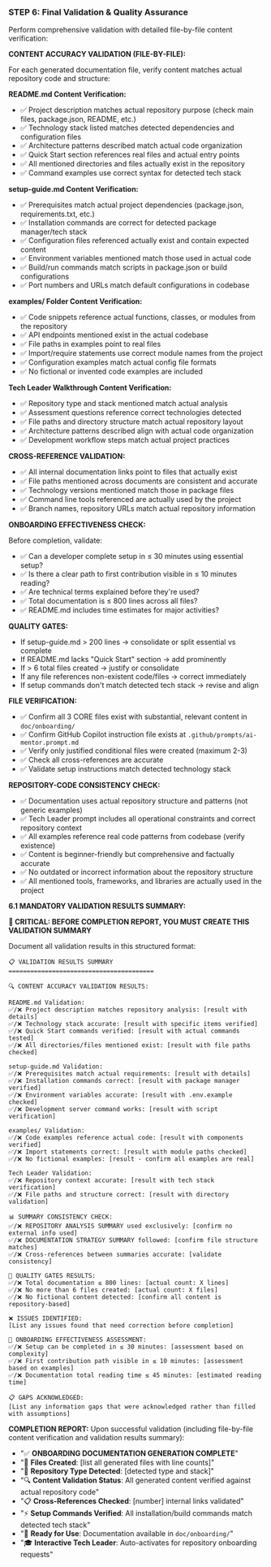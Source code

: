 ### STEP 6: Final Validation & Quality Assurance

Perform comprehensive validation with detailed file-by-file content verification:

**CONTENT ACCURACY VALIDATION (FILE-BY-FILE):**

For each generated documentation file, verify content matches actual repository code and structure:

**README.md Content Verification:**

- ✅ Project description matches actual repository purpose (check main files, package.json, README, etc.)
- ✅ Technology stack listed matches detected dependencies and configuration files
- ✅ Architecture patterns described match actual code organization
- ✅ Quick Start section references real files and actual entry points
- ✅ All mentioned directories and files actually exist in the repository
- ✅ Command examples use correct syntax for detected tech stack

**setup-guide.md Content Verification:**

- ✅ Prerequisites match actual project dependencies (package.json, requirements.txt, etc.)
- ✅ Installation commands are correct for detected package manager/tech stack
- ✅ Configuration files referenced actually exist and contain expected content
- ✅ Environment variables mentioned match those used in actual code
- ✅ Build/run commands match scripts in package.json or build configurations
- ✅ Port numbers and URLs match default configurations in codebase

**examples/ Folder Content Verification:**

- ✅ Code snippets reference actual functions, classes, or modules from the repository
- ✅ API endpoints mentioned exist in the actual codebase
- ✅ File paths in examples point to real files
- ✅ Import/require statements use correct module names from the project
- ✅ Configuration examples match actual config file formats
- ✅ No fictional or invented code examples are included

**Tech Leader Walkthrough Content Verification:**

- ✅ Repository type and stack mentioned match actual analysis
- ✅ Assessment questions reference correct technologies detected
- ✅ File paths and directory structure match actual repository layout
- ✅ Architecture patterns described align with actual code organization
- ✅ Development workflow steps match actual project practices

**CROSS-REFERENCE VALIDATION:**

- ✅ All internal documentation links point to files that actually exist
- ✅ File paths mentioned across documents are consistent and accurate
- ✅ Technology versions mentioned match those in package files
- ✅ Command line tools referenced are actually used by the project
- ✅ Branch names, repository URLs match actual repository information

**ONBOARDING EFFECTIVENESS CHECK:**

Before completion, validate:

- ✅ Can a developer complete setup in ≤ 30 minutes using essential setup?
- ✅ Is there a clear path to first contribution visible in ≤ 10 minutes reading?
- ✅ Are technical terms explained before they're used?
- ✅ Total documentation is ≤ 800 lines across all files?
- ✅ README.md includes time estimates for major activities?

**QUALITY GATES:**

- If setup-guide.md > 200 lines → consolidate or split essential vs complete
- If README.md lacks "Quick Start" section → add prominently
- If > 6 total files created → justify or consolidate
- If any file references non-existent code/files → correct immediately
- If setup commands don't match detected tech stack → revise and align

**FILE VERIFICATION:**

- ✅ Confirm all 3 CORE files exist with substantial, relevant content in `doc/onboarding/`
- ✅ Confirm GitHub Copilot instruction file exists at `.github/prompts/ai-mentor.prompt.md`
- ✅ Verify only justified conditional files were created (maximum 2-3)
- ✅ Check all cross-references are accurate
- ✅ Validate setup instructions match detected technology stack

**REPOSITORY-CODE CONSISTENCY CHECK:**

- ✅ Documentation uses actual repository structure and patterns (not generic examples)
- ✅ Tech Leader prompt includes all operational constraints and correct repository context
- ✅ All examples reference real code patterns from codebase (verify existence)
- ✅ Content is beginner-friendly but comprehensive and factually accurate
- ✅ No outdated or incorrect information about the repository structure
- ✅ All mentioned tools, frameworks, and libraries are actually used in the project

**6.1 MANDATORY VALIDATION RESULTS SUMMARY:**

**🚨 CRITICAL: BEFORE COMPLETION REPORT, YOU MUST CREATE THIS VALIDATION SUMMARY**

Document all validation results in this structured format:

```
📋 VALIDATION RESULTS SUMMARY
========================================

🔍 CONTENT ACCURACY VALIDATION RESULTS:

README.md Validation:
✅/❌ Project description matches repository analysis: [result with details]
✅/❌ Technology stack accurate: [result with specific items verified]
✅/❌ Quick Start commands verified: [result with actual commands tested]
✅/❌ All directories/files mentioned exist: [result with file paths checked]

setup-guide.md Validation:
✅/❌ Prerequisites match actual requirements: [result with details]
✅/❌ Installation commands correct: [result with package manager verified]
✅/❌ Environment variables accurate: [result with .env.example checked]
✅/❌ Development server command works: [result with script verification]

examples/ Validation:
✅/❌ Code examples reference actual code: [result with components verified]
✅/❌ Import statements correct: [result with module paths checked]
✅/❌ No fictional examples: [result - confirm all examples are real]

Tech Leader Validation:
✅/❌ Repository context accurate: [result with tech stack verification]
✅/❌ File paths and structure correct: [result with directory validation]

📊 SUMMARY CONSISTENCY CHECK:
✅/❌ REPOSITORY ANALYSIS SUMMARY used exclusively: [confirm no external info used]
✅/❌ DOCUMENTATION STRATEGY SUMMARY followed: [confirm file structure matches]
✅/❌ Cross-references between summaries accurate: [validate consistency]

📏 QUALITY GATES RESULTS:
✅/❌ Total documentation ≤ 800 lines: [actual count: X lines]
✅/❌ No more than 6 files created: [actual count: X files]
✅/❌ No fictional content detected: [confirm all content is repository-based]

❌ ISSUES IDENTIFIED:
[List any issues found that need correction before completion]

🎯 ONBOARDING EFFECTIVENESS ASSESSMENT:
✅/❌ Setup can be completed in ≤ 30 minutes: [assessment based on complexity]
✅/❌ First contribution path visible in ≤ 10 minutes: [assessment based on examples]
✅/❌ Documentation total reading time ≤ 45 minutes: [estimated reading time]

📋 GAPS ACKNOWLEDGED:
[List any information gaps that were acknowledged rather than filled with assumptions]
```

**COMPLETION REPORT:**
Upon successful validation (including file-by-file content verification and validation results summary):

- "✅ **ONBOARDING DOCUMENTATION GENERATION COMPLETE**"
- "📁 **Files Created**: [list all generated files with line counts]"
- "🎯 **Repository Type Detected**: [detected type and stack]"
- "🔍 **Content Validation Status**: All generated content verified against actual repository code"
- "📋 **Cross-References Checked**: [number] internal links validated"
- "⚡ **Setup Commands Verified**: All installation/build commands match detected tech stack"
- "🚀 **Ready for Use**: Documentation available in `doc/onboarding/`"
- "🎓 **Interactive Tech Leader**: Auto-activates for repository onboarding requests"
